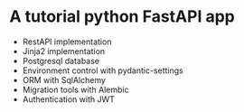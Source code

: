 # A tutorial python FastAPI app
+ RestAPI implementation
+ Jinja2 implementation
+ Postgresql database
+ Environment control with pydantic-settings
+ ORM with SqlAlchemy
+ Migration tools with Alembic
+ Authentication with JWT
